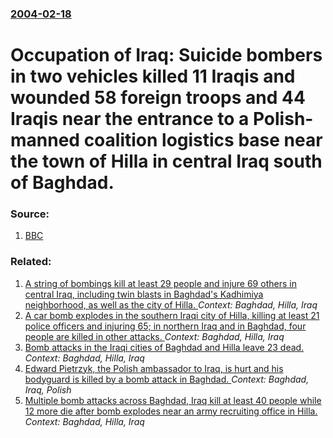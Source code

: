 ### [2004-02-18](/news/2004/02/18/index.md)

#  Occupation of Iraq: Suicide bombers in two vehicles killed 11 Iraqis and wounded 58 foreign troops and 44 Iraqis near the entrance to a Polish-manned coalition logistics base near the town of Hilla in central Iraq south of Baghdad. 




### Source:

1. [BBC](http://news.bbc.co.uk/1/hi/world/middle_east/3498577.stm)

### Related:

1. [A string of bombings kill at least 29 people and injure 69 others in central Iraq, including twin blasts in Baghdad's Kadhimiya neighborhood, as well as the city of Hilla. ](/news/2013/02/8/a-string-of-bombings-kill-at-least-29-people-and-injure-69-others-in-central-iraq-including-twin-blasts-in-baghdad-s-kadhimiya-neighborhood.md) _Context: Baghdad, Hilla, Iraq_
2. [A car bomb explodes in the southern Iraqi city of Hilla, killing at least 21 police officers and injuring 65; in northern Iraq and in Baghdad, four people are killed in other attacks. ](/news/2011/05/5/a-car-bomb-explodes-in-the-southern-iraqi-city-of-hilla-killing-at-least-21-police-officers-and-injuring-65-in-northern-iraq-and-in-baghda.md) _Context: Baghdad, Hilla, Iraq_
3. [ Bomb attacks in the Iraqi cities of Baghdad and Hilla leave 23 dead. ](/news/2009/12/24/bomb-attacks-in-the-iraqi-cities-of-baghdad-and-hilla-leave-23-dead.md) _Context: Baghdad, Hilla, Iraq_
4. [ Edward Pietrzyk, the Polish ambassador to Iraq, is hurt and his bodyguard is killed by a bomb attack in Baghdad. ](/news/2007/10/3/edward-pietrzyk-the-polish-ambassador-to-iraq-is-hurt-and-his-bodyguard-is-killed-by-a-bomb-attack-in-baghdad.md) _Context: Baghdad, Iraq, Polish_
5. [ Multiple bomb attacks across Baghdad, Iraq kill at least 40 people while 12 more die after bomb explodes near an army recruiting office in Hilla. ](/news/2006/08/30/multiple-bomb-attacks-across-baghdad-iraq-kill-at-least-40-people-while-12-more-die-after-bomb-explodes-near-an-army-recruiting-office-in.md) _Context: Baghdad, Hilla, Iraq_
